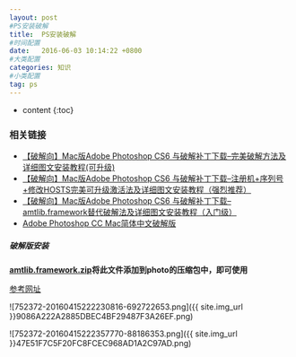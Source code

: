 ```yaml
---
layout: post
#PS安装破解
title:  PS安装破解
#时间配置
date:   2016-06-03 10:14:22 +0800
#大类配置
categories: 知识
#小类配置
tag: ps
---
```


* content
{:toc}

### 相关链接

* <a href="http://www.cavyff.com/archives/165" target="_blank">【破解向】Mac版Adobe Photoshop CS6 与破解补丁下载–完美破解方法及详细图文安装教程(可升级)</a><br>
* <a href="http://www.cavyff.com/archives/211" target="_blank">【破解向】Mac版Adobe Photoshop CS6 与破解补丁下载–注册机+序列号+修改HOSTS完美可升级激活法及详细图文安装教程（强烈推荐）</a><br>
* <a href="http://www.cavyff.com/archives/182" target="_blank">【破解向】Mac版Adobe Photoshop CS6 与破解补丁下载–amtlib.framework替代破解法及详细图文安装教程（入门级）</a><br>
* <a href="http://www.sdifen.com/adobe-photoshop-cc.html" target="_blank">Adobe Photoshop CC Mac简体中文破解版</a>

##### 破解版安装

**<a href="http://files.cnblogs.com/files/AnchoriteFiliGod/amtlib.framework.zip" target="_blank">amtlib.framework.zip</a>将此文件添加到photo的压缩包中，即可使用**

<a href="http://www.jb51.net/softs/176072.html" target="_blank">参考网址</a><br>

![752372-20160415222230816-692722653.png]({{ site.img_url }}9086A222A2885DBEC4BF29487F3A26EF.png)

![752372-20160415222357770-88186353.png]({{ site.img_url }}47E51F7C5F20FC8FCEC968AD1A2C97AD.png)
